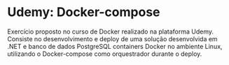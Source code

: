 # Udemy: Docker-compose

Exercício proposto no curso de Docker realizado na plataforma Udemy. Consiste no desenvolvimento e deploy de uma solução desenvolvida em .NET e banco de dados PostgreSQL containers Docker no ambiente Linux, utilizando o Docker-compose como orquestrador durante o deploy.
